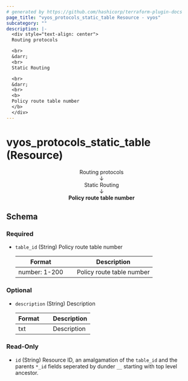 ```yaml
---
# generated by https://github.com/hashicorp/terraform-plugin-docs
page_title: "vyos_protocols_static_table Resource - vyos"
subcategory: ""
description: |-
  <div style="text-align: center">
  Routing protocols

  <br>
  &darr;
  <br>
  Static Routing

  <br>
  &darr;
  <br>
  <b>
  Policy route table number
  </b>
  </div>
---
```


# vyos_protocols_static_table (Resource)

<div style="text-align: center">
Routing protocols

<br>
&darr;
<br>
Static Routing

<br>
&darr;
<br>
<b>
Policy route table number
</b>
</div>



<!-- schema generated by tfplugindocs -->
## Schema

### Required

- `table_id` (String) Policy route table number

    |  Format &emsp; | Description  |
    |----------|---------------|
    |  number: 1-200  &emsp; |  Policy route table number  |

### Optional

- `description` (String) Description

    |  Format &emsp; | Description  |
    |----------|---------------|
    |  txt  &emsp; |  Description  |

### Read-Only

- `id` (String) Resource ID, an amalgamation of the `table_id` and the parents `*_id` fields seperated by dunder `__` starting with top level ancestor.
